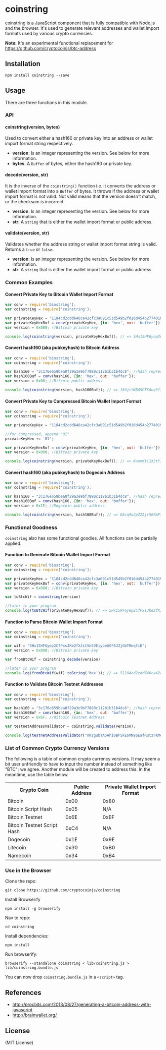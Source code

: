 coinstring
==========

coinstring is a JavaScript component that is fully compatible with Node.js and the browser. It's used to generate relevant addresses and wallet import formats used by various crypto currencies.

**Note:** It's an experimental functional replacement for https://github.com/cryptocoinjs/btc-address


Installation
------------

    npm install coinstring --save


Usage
-----

There are three functions in this module.

### API

#### coinstring(version, bytes)

Used to convert either a hash160 or private key into an address or wallet import format string respectively.

- **version**: Is an integer representing the version. See below for more information.
- **bytes**: A `Buffer` of bytes, either the hash160 or private key.


#### decode(version, str)

It is the inverse of the `coinstring()` function i.e. it converts the address or wallet import format into a `Buffer` of bytes. It
throws if the address or wallet import format is not valid. Not valid means that the version doesn't match, or the checksum is
incorrect.

- **version**: Is an integer representing the version. See below for more information.
- **str**: A `string` that is either the wallet import format or public address.


#### validate(version, str)

Validates whether the address string or wallet import format string is valid. Returns a `true` or `false`.

- **version**: Is an integer representing the version. See below for more information.
- **str**: A `string` that is either the wallet import format or public address.



### Common Examples

#### Convert Private Key to Bitcoin Wallet Import Format

```js
var conv = require('binstring');
var coinstring = require('coinstring');

var privateKeyHex = "1184cd2cdd640ca42cfc3a091c51d549b2f016d454b2774019c2b2d2e08529fd";
var privateKeyHexBuf = conv(privateKeyHex, {in: 'hex', out: 'buffer'});
var version = 0x080; //Bitcoin private key

console.log(coinstring(version, privateKeyHexBuf)); // => 5Hx15HFGyep2CfPxsJKe2fXJsCVn5DEiyoeGGF6JZjGbTRnqfiD
```

#### Convert hash160 (aka pubkeyhash) to Bitcoin Address

```js
var conv = require('binstring');
var coinstring = require('coinstring');

var hash160 = "3c176e659bea0f29a3e9bf7880c112b1b31b4dc8"; //hash representing uncompressed
var hash160Buf = conv(hash160, {in: 'hex', out: 'buffer'});
var version = 0x00; //Bitcoin public address

console.log(coinstring(version, hash160Buf)); // => 16UjcYNBG9GTK4uq2f7yYEbuifqCzoLMGS
```

#### Convert Private Key to Compressed Bitcoin Wallet Import Format

```js
var conv = require('binstring');
var coinstring = require('coinstring');

var privateKeyHex = "1184cd2cdd640ca42cfc3a091c51d549b2f016d454b2774019c2b2d2e08529fd";

//for compressed, append "01"
privateKeyHex += '01';

var privateKeyHexBuf = conv(privateKeyHex, {in: 'hex', out: 'buffer'});
var version = 0x080; //Bitcoin private key

console.log(coinstring(version, privateKeyHexBuf)); // => KwomKti1X3tYJUUMb1TGSM2mrZk1wb1aHisUNHCQXTZq5auC2qc3
```

#### Convert hash160 (aka pubkeyhash) to Dogecoin Address

```js
var conv = require('binstring');
var coinstring = require('coinstring');

var hash160 = "3c176e659bea0f29a3e9bf7880c112b1b31b4dc8"; //hash representing uncompressed
var hash160Buf = conv(hash160, {in: 'hex', out: 'buffer'});
var version = 0x1E; //Dogecoin public address

console.log(coinstring(version, hash160Buf)); // => DAcq9oJpZZAjr56RmF7Y5zmWboZWQ4HAsW
```



### Functional Goodness

`coinstring` also has some functional goodies. All functions can be partially applied.

#### Function to Generate Bitcoin Wallet Import Format

```js
var conv = require('binstring');
var coinstring = require('coinstring');

var privateKeyHex = "1184cd2cdd640ca42cfc3a091c51d549b2f016d454b2774019c2b2d2e08529fd";
var privateKeyHexBuf = conv(privateKeyHex, {in: 'hex', out: 'buffer'});
var version = 0x080; //Bitcoin private key

var toBtcWif = coinstring(version)

//later in your program
console.log(toBtcWif(privateKeyHexBuf)); // => 5Hx15HFGyep2CfPxsJKe2fXJsCVn5DEiyoeGGF6JZjGbTRnqfiD
```

#### Function to Parse Bitcoin Wallet Import Format

```js
var conv = require('binstring');
var coinstring = require('coinstring');

var wif = "5Hx15HFGyep2CfPxsJKe2fXJsCVn5DEiyoeGGF6JZjGbTRnqfiD";
var version = 0x080; //Bitcoin private key

var fromBtcWif = coinstring.decode(version)

//later in your program
console.log(fromBtcWif(wif).toString('hex')); // => 51184cd2cdd640ca42cfc3a091c51d549b2f016d454b2774019c2b2d2e08529fd
```

#### Function to Validate Bitcoin Testnet Addresses

```js
var conv = require('binstring');
var coinstring = require('coinstring');

var hash160 = "3c176e659bea0f29a3e9bf7880c112b1b31b4dc8"; //hash representing uncompressed
var hash160Buf = conv(hash160, {in: 'hex', out: 'buffer'});
var version = 0x6F; //Bitcoin Testnet Address

var testnetAddressValidator = coinstring.validate(version);

console.log(testnetAddressValidator("mkzgubTA5Ahi6BPSkE6MN9pEafRutznkMe")) // => true
```


### List of Common Crypto Currency Versions

The following is a table of common crypto currency versions. It may seem a bit user unfriendly to have to input the number instead of something like "BTC"; we agree. Another module will be created to address this. In the meantime, use the table below.

<table>
<tr><th>Crypto Coin</th><th>Public Address</th><th>Private Wallet Import Format</th></tr>
<tr><td>Bitcoin</td><td> 0x00</td><td> 0x80</td></tr>
<tr><td>Bitcoin Script Hash</td><td> 0x05</td><td> N/A</td></tr>
<tr><td>Bitcoin Testnet</td><td> 0x6E</td><td> 0xEF</td></tr>
<tr><td>Bitcoin Testnet Script Hash</td><td> 0xC4</td><td> N/A</td></tr>
<tr><td>Dogecoin</td><td> 0x1E</td><td> 0x9E</td></tr>
<tr><td>Litecoin</td><td> 0x30</td><td> 0xB0</td></tr>
<tr><td>Namecoin</td><td> 0x34</td><td> 0xB4</td></tr>
</table>



### Use in the Browser

Clone the repo:

    git clone https://github.com/cryptocoinjs/coinstring

Install Browserify

    npm install -g browserify

Nav to repo:

    cd coinstring

Install dependencies:

    npm install

Run browserify:

    browserify --standalone coinstring < lib/coinstring.js > lib/coinstring.bundle.js

You can now drop `coinstring.bundle.js` in a `<script>` tag.



References
----------
- http://procbits.com/2013/08/27/generating-a-bitcoin-address-with-javascript
- http://brainwallet.org/



License
-------

(MIT License)


